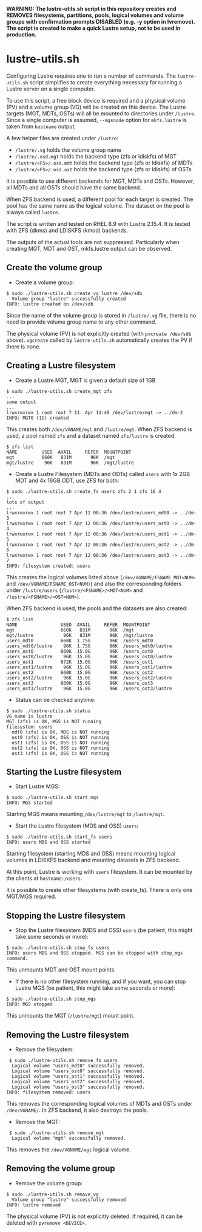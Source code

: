 **WARNING: The lustre-utils.sh script in this repository creates and REMOVES filesystems, partitions, pools, logical volumes and volume groups with confirmation prompts DISABLED (e.g. -y option in lvremove). The script is created to make a quick Lustre setup, not to be used in production.**

# lustre-utils.sh

Configuring Lustre requires one to run a number of commands. The `lustre-utils.sh` script simplifies to create everything necessary for running a Lustre server on a single computer. 

To use this script, a free block device is required and a physical volume (PV) and a volume group (VG) will be created on this device. The Lustre targets (MGT, MDTs, OSTs) will all be mounted to directories under `/lustre`. Since a single computer is assumed, `--mgsnode` option for `mkfs.lustre` is taken from `hostname` output.

A few helper files are created under `/lustre`:

- `/lustre/.vg` holds the volume group name
- `/lustre/.osd.mgt` holds the backend type (zfs or ldiskfs) of MGT
- `/lustre/<FS>/.osd.mdt` holds the backend type (zfs or ldiskfs) of MDTs
- `/lustre/<FS>/.osd.ost` holds the backend type (zfs or ldiskfs) of OSTs

It is possible to use different backends for MGT, MDTs and OSTs. However, all MDTs and all OSTs should have the same backend.

When ZFS backend is used, a different pool for each target is created. The pool has the same name as the logical volume. The dataset on the pool is always called `lustre`.

The script is written and tested on RHEL 8.9 with Lustre 2.15.4. It is tested with ZFS (dkms) and LDISKFS (kmod) backends.

The outputs of the actual tools are not suppressed. Particularly when creating MGT, MDT and OST, mkfs.lustre output can be observed.

## Create the volume group

- Create a volume group:

```
$ sudo ./lustre-utils.sh create_vg lustre /dev/sdb
  Volume group "lustre" successfully created
INFO: lustre created on /dev/sdb
```

Since the name of the volume group is stored in `/lustre/.vg` file, there is no need to provide volume group name to any other command.

The physical volume (PV) is not explicitly created (with `pvcreate /dev/sdb` above). `vgcreate` called by `lustre-utils.sh` automatically creates the PV if there is none.

## Creating a Lustre filesystem

- Create a Lustre MGT, MGT is given a default size of 1GB

```
$ sudo ./lustre-utils.sh create_mgt zfs
...
some output
...
lrwxrwxrwx 1 root root 7 11. Apr 11:49 /dev/lustre/mgt -> ../dm-2
INFO: MGT0 (1G) created
```

This creates both `/dev/VGNAME/mgt` and `/lustre/mgt`. When ZFS backend is used, a pool named `zfs` and a dataset named `zfs/lustre` is created.

```
$ zfs list
NAME         USED  AVAIL     REFER  MOUNTPOINT
mgt          660K   831M       96K  /mgt
mgt/lustre    96K   831M       96K  /mgt/lustre
```

- Create a Lustre Filesystem (MDTs and ODTs) called `users` with 1x 2GB MDT and 4x 16GB ODT, use ZFS for both:

```
$ sudo ./lustre-utils.sh create_fs users zfs 2 1 zfs 16 4
...
lots of output
...
lrwxrwxrwx 1 root root 7 Apr 12 08:36 /dev/lustre/users_mdt0 -> ../dm-3
lrwxrwxrwx 1 root root 7 Apr 12 08:36 /dev/lustre/users_ost0 -> ../dm-4
lrwxrwxrwx 1 root root 7 Apr 12 08:36 /dev/lustre/users_ost1 -> ../dm-5
lrwxrwxrwx 1 root root 7 Apr 12 08:36 /dev/lustre/users_ost2 -> ../dm-6
lrwxrwxrwx 1 root root 7 Apr 12 08:36 /dev/lustre/users_ost3 -> ../dm-7
INFO: filesystem created: users
```

This creates the logical volumes listed above (`/dev/VGNAME/FSNAME_MDT<NUM>` and `/dev/VGNAME/FSNAME_OST<NUM)`) and also the corresponding folders under `/lustre/users` (`/lustre/<FSNAME>/<MDT<NUM>` and `/lustre/<FSNAME>/<OST<NUM>`).

When ZFS backend is used, the pools and the datasets are also created:

```
$ zfs list
NAME                USED  AVAIL     REFER  MOUNTPOINT
mgt                 660K   831M       96K  /mgt
mgt/lustre           96K   831M       96K  /mgt/lustre
users_mdt0          660K  1.75G       96K  /users_mdt0
users_mdt0/lustre    96K  1.75G       96K  /users_mdt0/lustre
users_ost0          660K  15.0G       96K  /users_ost0
users_ost0/lustre    96K  15.0G       96K  /users_ost0/lustre
users_ost1          672K  15.0G       96K  /users_ost1
users_ost1/lustre    96K  15.0G       96K  /users_ost1/lustre
users_ost2          660K  15.0G       96K  /users_ost2
users_ost2/lustre    96K  15.0G       96K  /users_ost2/lustre
users_ost3          660K  15.0G       96K  /users_ost3
users_ost3/lustre    96K  15.0G       96K  /users_ost3/lustre
```

- Status can be checked anytime:

```
$ sudo ./lustre-utils.sh status
VG name is lustre
MGT (zfs) is OK, MGS is NOT running
filesystem: users
  mdt0 (zfs) is OK, MDS is NOT running
  ost0 (zfs) is OK, OSS is NOT running
  ost1 (zfs) is OK, OSS is NOT running
  ost2 (zfs) is OK, OSS is NOT running
  ost3 (zfs) is OK, OSS is NOT running
```

## Starting the Lustre filesystem

- Start Lustre MGS:

```
$ sudo ./lustre-utils.sh start_mgs
INFO: MGS started
```

Starting MGS means mounting `/dev/lustre/mgt` to `/lustre/mgt`.

- Start the Lustre filesystem (MDS and OSS) `users`:

```
$ sudo ./lustre-utils.sh start_fs users
INFO: users MDS and OSS started
```

Starting filesystem (starting MDS and OSS) means mounting logical volumes in LDISKFS backend and mounting datasets in ZFS backend.

At this point, Lustre is working with `users` filesystem. It can be mounted by the clients at `hostname:/users`.

It is possible to create other filesystems (with create_fs). There is only one MGT/MGS required.

## Stopping the Lustre filesystem

- Stop the Lustre filesystem (MDS and OSS) `users` (be patient, this might take some seconds or more):

```
$ sudo ./lustre-utils.sh stop_fs users
INFO: users MDS and OSS stopped. MGS can be stopped with stop_mgs command.
```

This unmounts MDT and OST mount points.

- If there is no other filesystem running, and if you want, you can stop Lustre MGS (be patient, this might take some seconds or more):

```
$ sudo ./lustre-utils.sh stop_mgs
INFO: MGS stopped
```

This unmounts the MGT (`/lustre/mgt`) mount point.

## Removing the Lustre filesystem

- Remove the filesystem:

```
 $ sudo ./lustre-utils.sh remove_fs users
  Logical volume "users_mdt0" successfully removed.
  Logical volume "users_ost0" successfully removed.
  Logical volume "users_ost1" successfully removed.
  Logical volume "users_ost2" successfully removed.
  Logical volume "users_ost3" successfully removed.
INFO: filesystem removed: users
```

This removes the corresponding logical volumes of MDTs and OSTs under `/dev/VGNAME/`. In ZFS backend, it also destroys the pools.

- Remove the MGT:

```
 $ sudo ./lustre-utils.sh remove_mgt
  Logical volume "mgt" successfully removed.
```

This removes the `/dev/VGNAME/mgt` logical volume.

## Removing the volume group

- Remove the volume group:

```
$ sudo ./lustre-utils.sh remove_vg
  Volume group "lustre" successfully removed
INFO: lustre removed
```

The physical volume (PV) is not explicitly deleted. If required, it can be deleted with `pvremove <DEVICE>`.
